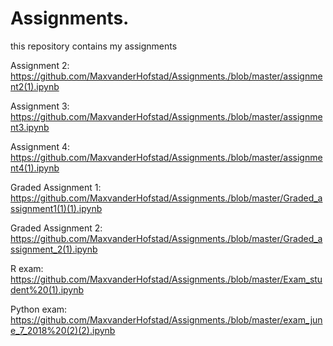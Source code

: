 # Assignments.
this repository contains my assignments

Assignment 2: 
https://github.com/MaxvanderHofstad/Assignments./blob/master/assignment2(1).ipynb

Assignment 3:
https://github.com/MaxvanderHofstad/Assignments./blob/master/assignment3.ipynb

Assignment 4:
https://github.com/MaxvanderHofstad/Assignments./blob/master/assignment4(1).ipynb

Graded Assignment 1:
https://github.com/MaxvanderHofstad/Assignments./blob/master/Graded_assignment1(1)(1).ipynb

Graded Assignment 2:
https://github.com/MaxvanderHofstad/Assignments./blob/master/Graded_assignment_2(1).ipynb

R exam:
https://github.com/MaxvanderHofstad/Assignments./blob/master/Exam_student%20(1).ipynb

Python exam:
https://github.com/MaxvanderHofstad/Assignments./blob/master/exam_june_7_2018%20(2)(2).ipynb
